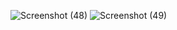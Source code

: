 ![Screenshot (48)](https://github.com/user-attachments/assets/ad61f996-9bc1-4880-96c8-4f5d9e43c4ec)
![Screenshot (49)](https://github.com/user-attachments/assets/57876afb-f4c0-4070-aabb-593a8f923d20)
